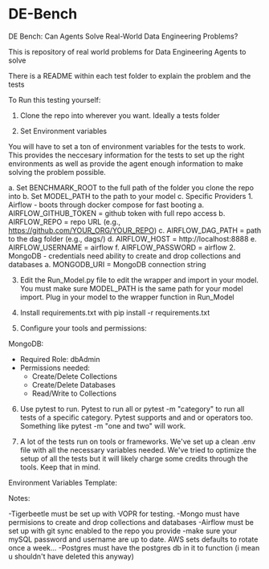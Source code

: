# DE-Bench
DE Bench: Can Agents Solve Real-World Data Engineering Problems?

This is repository of real world problems for Data Engineering Agents to solve

There is a README within each test folder to explain the problem and the tests

To Run this testing yourself:

1. Clone the repo into wherever you want. Ideally a tests folder

2. Set Environment variables

  You will have to set a ton of environment variables for the tests to work. This provides the neccesary information for the tests to set up the right environments as well as provide the agent enough information to make solving the problem possible.

  a. Set BENCHMARK_ROOT to the full path of the folder you clone the repo into
  b. Set MODEL_PATH to the path to your model
  c. Specific Providers
    1. Airflow - boots through docker compose for fast booting
      a. AIRFLOW_GITHUB_TOKEN = github token with full repo access
      b. AIRFLOW_REPO = repo URL (e.g., https://github.com/YOUR_ORG/YOUR_REPO)
      c. AIRFLOW_DAG_PATH = path to the dag folder (e.g., dags/)
      d. AIRFLOW_HOST = http://localhost:8888
      e. AIRFLOW_USERNAME = airflow
      f. AIRFLOW_PASSWORD = airflow
    2. MongoDB - credentials need ability to create and drop collections and databases
      a. MONGODB_URI = MongoDB connection string


3. Edit the Run_Model.py file to edit the wrapper and import in your model. You must make sure MODEL_PATH is the same path for your model import. Plug in your model to the wrapper function in Run_Model

4. Install requirements.txt with pip install -r requirements.txt

5. Configure your tools and permissions:

MongoDB:
- Required Role: dbAdmin
- Permissions needed:
  - Create/Delete Collections
  - Create/Delete Databases
  - Read/Write to Collections

6. Use pytest to run. Pytest to run all or pytest -m "category" to run all tests of a specific category. Pytest supports and and or operators too. Something like pytest -m "one and two" will work.

7. A lot of the tests run on tools or frameworks. We've set up a clean .env file with all the necessary variables needed. We've tried to optimize the setup of all the tests but it will likely charge some credits through the tools. Keep that in mind.

Environment Variables Template:







Notes:

-Tigerbeetle must be set up with VOPR for testing.
-Mongo must have permisions to create and drop collections and databases
-Airflow must be set up with git sync enabled to the repo you provide
-make sure your mySQL password and username are up to date. AWS sets defaults to rotate once a week...
-Postgres must have the postgres db in it to function (i mean u shouldn't have deleted this anyway)
